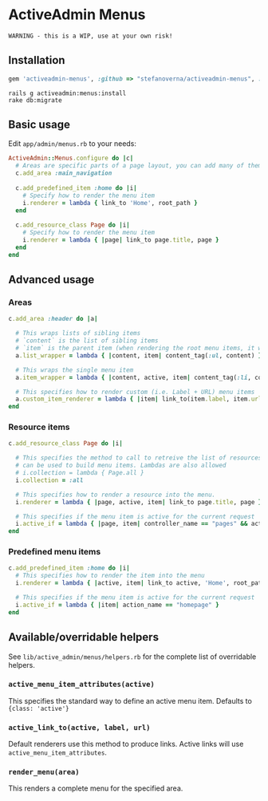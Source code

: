 # ActiveAdmin Menus

```
WARNING - this is a WIP, use at your own risk!
```

## Installation

```ruby
gem 'activeadmin-menus', :github => "stefanoverna/activeadmin-menus", :branch => "master"
```

```
rails g activeadmin:menus:install
rake db:migrate
```

## Basic usage

Edit `app/admin/menus.rb` to your needs:

```ruby
ActiveAdmin::Menus.configure do |c|
  # Areas are specific parts of a page layout, you can add many of them
  c.add_area :main_navigation
  
  c.add_predefined_item :home do |i|
    # Specify how to render the menu item
    i.renderer = lambda { link_to 'Home', root_path }
  end
  
  c.add_resource_class Page do |i|
    # Specify how to render the menu item
    i.renderer = lambda { |page| link_to page.title, page }
  end
end
```

## Advanced usage

### Areas

```ruby
c.add_area :header do |a|

  # This wraps lists of sibling items
  # `content` is the list of sibling items
  # `item` is the parent item (when rendering the root menu items, it will be nil)
  a.list_wrapper = lambda { |content, item| content_tag(:ul, content) }

  # This wraps the single menu item
  a.item_wrapper = lambda { |content, active, item| content_tag(:li, content, active_attrs(active)) }

  # This specifies how to render custom (i.e. Label + URL) menu items
  a.custom_item_renderer = lambda { |item| link_to(item.label, item.url) }
end
```

### Resource items

```ruby
c.add_resource_class Page do |i|

  # This specifies the method to call to retreive the list of resources that 
  # can be used to build menu items. Lambdas are also allowed
  # i.collection = lambda { Page.all }
  i.collection = :all

  # This specifies how to render a resource into the menu.
  i.renderer = lambda { |page, active, item| link_to page.title, page }

  # This specifies if the menu item is active for the current request
  i.active_if = lambda { |page, item| controller_name == "pages" && action_name == "show" }
end
```

### Predefined menu items

```ruby
c.add_predefined_item :home do |i|
  # This specifies how to render the item into the menu
  i.renderer = lambda { |active, item| link_to active, 'Home', root_path }

  # This specifies if the menu item is active for the current request
  i.active_if = lambda { |item| action_name == "homepage" }
end
```

## Available/overridable helpers

See `lib/active_admin/menus/helpers.rb` for the complete list of overridable
helpers.

### `active_menu_item_attributes(active)`

This specifies the standard way to define an active menu item. Defaults to 
`{class: 'active'}`

### `active_link_to(active, label, url)`

Default renderers use this method to produce links. Active links will use
`active_menu_item_attributes`.


### `render_menu(area)`

This renders a complete menu for the specified area.

